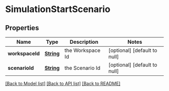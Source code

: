 # SimulationStartScenario
## Properties

Name | Type | Description | Notes
------------ | ------------- | ------------- | -------------
**workspaceId** | [**String**](string.md) | the Workspace Id | [optional] [default to null]
**scenarioId** | [**String**](string.md) | the Scenario Id | [optional] [default to null]

[[Back to Model list]](../README.md#documentation-for-models) [[Back to API list]](../README.md#documentation-for-api-endpoints) [[Back to README]](../README.md)

